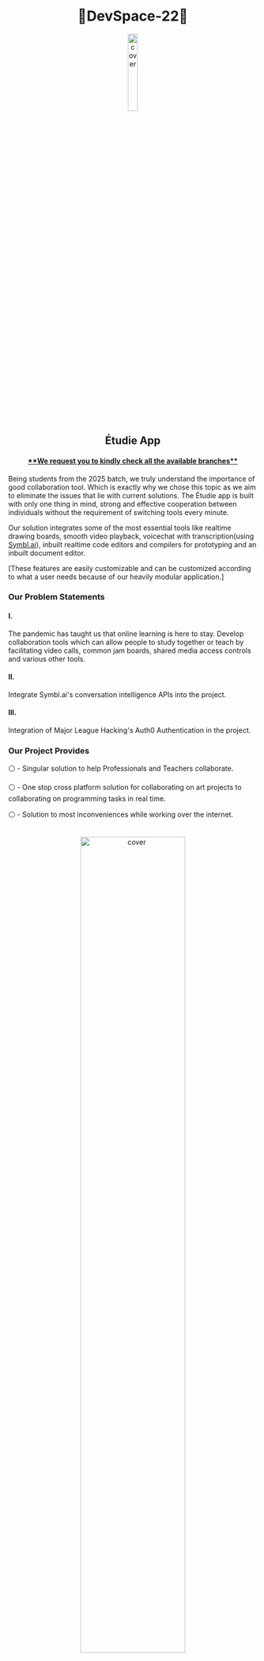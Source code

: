 <h1 align="center">🚀DevSpace-22🚀</h1>
<div align="center">
<img width="20%" src="https://media.discordapp.net/attachments/964219837314400327/964316361063039026/unknown-modified_4.png" alt="cover" />
<h2 align="center">Étudie App</h2>
</div>
<h4 align="center"><ins>**We request you to kindly check all the available branches**</ins></h2>
<div align="left">

  Being students from the 2025 batch, we truly understand the importance of good collaboration tool. Which is exactly why we chose this topic as we aim to eliminate the issues that lie with current solutions. The Étudie app is built with only one thing in mind, strong and effective cooperation between individuals without the requirement of switching tools every minute. 
  
  Our solution integrates some of the most essential tools like realtime drawing boards, smooth video playback, voicechat with transcription(using [Symbl.ai](https://symbl.ai/)), inbuilt realtime code editors and compilers for prototyping and an inbuilt document editor.
  
  [These features are easily customizable and can be customized according to what a user needs because of our heavily modular application.]
  
</div>
<h3 align="left"> Our Problem Statements </h3>
<div align="left">
  <div align="left"> <h4>I.</h4> The pandemic has taught us that online learning is here to stay. Develop collaboration tools which can allow people to study together
or teach by facilitating video calls, common jam boards, shared media access controls and various other tools.</div>
  <div align="left"> <h4>II.</h4> Integrate Symbl.ai's conversation intelligence APIs into the project.
  </div>
  <div align="left"> <h4>III.</h4> Integration of Major League Hacking's Auth0 Authentication in the project.
  </div>
<h3 align="left"> Our Project Provides </h3>
<div align="left">

  ⚪️ - Singular solution to help Professionals and Teachers collaborate.
  
  ⚪️ - One stop cross platform solution for collaborating on art projects to collaborating on programming tasks in real time.
  
  ⚪️ - Solution to most inconveniences while working over the internet. </br></br>
<p align="center">
<img width="65%" src="https://cdn.discordapp.com/attachments/964219837314400327/964291322020266054/Draft_1.png" alt="cover" /></p></br>
  
</div>

<h3 align="left">Why this topic?</h3>

<div align="left">

  Being students from the 2025 batch, we truly understand the importance of good collaboration tool. Which is exactly why we chose this topic as we aim to eliminate the issues that lie with current solutions. The Étudie app is built with only one thing in mind, strong and effective cooperation between individuals without the requirement of switching tools every minute. 
  
  Our solution integrates some of the most essential tools like realtime drawing boards, smooth video playback, voicechat with transcription(using [Symbl.ai](https://symbl.ai/)), inbuilt realtime code editors and compilers for prototyping and an inbuilt document editor.
  
  [These features are easily customizable and can be customized according to what a user needs because of our heavily modular application.]
  
</div>
<h1 align="center">Étudie </h1>
<div>
  
  <!-- <img width="100%" src="https://cdn.discordapp.com/attachments/964219837314400327/964291697905401877/Draft_2.png" alt="cover" /> -->
  <h3 align="center"> Brainstorm on various ideas effortlessly and with realtime collaboration </h3>
  <p align="center">
  <img width="65%" src="https://cdn.discordapp.com/attachments/964219837314400327/964362568275726396/Draft_2.png" alt="cover" />
  </p>
  <h2 align="center">Our Core Features Include</h2>
  <h3 align="center">1. Collaborative Drawingboard</h3>
  <p align="center">
  <img width="80%" src="https://cdn.discordapp.com/attachments/964369189919916052/964369244529786940/Untitled.gif" alt="cover" />
  </p>
  <h3 align="center">2. Close all the other code editors and collab on one !!!<br>
    We've made coding much easier for you </h3>
  <p align="center">
  <img width="65%" src="https://cdn.discordapp.com/attachments/964219837314400327/964364701888815104/Draft_1.png" alt="cover" />
  </p>
 

</div>
